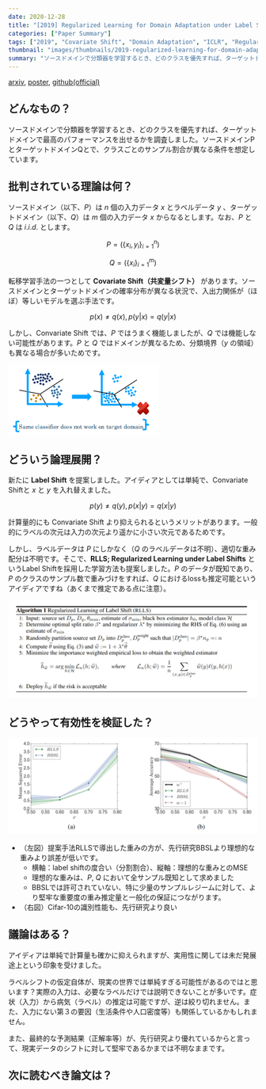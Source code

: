 ```yaml
---
date: 2020-12-28
title: "[2019] Regularized Learning for Domain Adaptation under Label Shifts"
categories: ["Paper Summary"]
tags: ["2019", "Covariate Shift", "Domain Adaptation", "ICLR", "Regularization", "Transfer Learning"]
thumbnail: "images/thumbnails/2019-regularized-learning-for-domain-adaptation-under-label-shifts.png"
summary: "ソースドメインで分類器を学習するとき、どのクラスを優先すれば、ターゲットドメインで最高のパフォーマンスを出せるかを調査しました。ソースドメインPとターゲットドメインQとで、クラスごとのサンプル割合が異なる条件を想定しています。"
---
```


[arxiv](http://arxiv.org/abs/1903.09734), [poster](https://s3.amazonaws.com/postersession.ai/7b41ab87-b444-4d6a-bf6a-c50c36f90d28.pdf), [github(official)](https://github.com/Angie-Liu/labelshift)

## どんなもの？

ソースドメインで分類器を学習するとき、どのクラスを優先すれば、ターゲットドメインで最高のパフォーマンスを出せるかを調査しました。ソースドメインPとターゲットドメインQとで、クラスごとのサンプル割合が異なる条件を想定しています。

## 批判されている理論は何？

ソースドメイン（以下、$P$）は $n$ 個の入力データ $x$ とラベルデータ $y$ 、ターゲットドメイン（以下、$Q$）は $m$ 個の入力データ $x$ からなるとします。なお、$P$ と $Q$ は $i.i.d.$ とします。

$$
P = (\{x_i, y_i\}_{i=1}^n)
$$

$$
Q = (\{x_i\}_{i=1}^m)
$$

転移学習手法の一つとして **Covariate Shift（共変量シフト）** があります。ソースドメインとターゲットドメインの確率分布が異なる状況で、入出力関係が（ほぼ）等しいモデルを選ぶ手法です。

$$
p(x) \neq q(x), p(y|x) = q(y|x)
$$

しかし、Convariate Shift では、$P$ ではうまく機能しましたが、$Q$ では機能しない可能性があります。$P$ と $Q$ ではドメインが異なるため、分類境界（$y$ の領域）も異なる場合が多いためです。

![img](image-32.png)

## どういう論理展開？

新たに **Label Shift** を提案しました。アイディアとしては単純で、Convariate Shiftと $x$ と $y$ を入れ替えました。

$$
p(y) \neq q(y),  p(x|y) = q(x|y)
$$

計算量的にも Convariate Shift より抑えられるというメリットがあります。一般的にラベルの次元は入力の次元より遥かに小さい次元であるためです。

しかし、ラベルデータは $P$ にしかなく（$Q$ のラベルデータは不明）、適切な重み配分は不明です。そこで、**RLLS; Regularized Learning under Label Shifts** というLabel Shiftを採用した学習方法も提案しました。$P$ のデータが既知であり、$P$ のクラスのサンプル数で重みづけをすれば、$Q$ におけるlossも推定可能というアイディアですね（あくまで推定である点に注意）。

![img](image-34-1024x402.png)

## どうやって有効性を検証した？

![img](image-35-1024x396.png)

-   （左図）提案手法RLLSで導出した重みの方が、先行研究BBSLより理想的な重みより誤差が低いです。
    -   横軸：label shiftの度合い（分割割合）、縦軸：理想的な重みとのMSE
    -   理想的な重みは、$P$, $Q$ において全サンプル既知として求めました
    -   BBSLでは許可されていない、特に少量のサンプルレジームに対して、より堅牢な重要度の重み推定量と一般化の保証につながります。
-   （右図）Cifar-10の識別性能も、先行研究より良い

## 議論はある？

アイディアは単純で計算量も確かに抑えられますが、実用性に関しては未だ発展途上という印象を受けました。

ラベルシフトの仮定自体が、現実の世界では単純すぎる可能性があるのではと思います？実際の入力は、必要なラベルだけでは説明できないことが多いです。症状（入力）から病気（ラベル）の推定は可能ですが、逆は絞り切れません。また、入力にない第３の要因（生活条件や人口密度等）も関係しているかもしれません。

また、最終的な予測結果（正解率等）が、先行研究より優れているからと言って、現実データのシフトに対して堅牢であるかまでは不明なままです。

## 次に読むべき論文は？